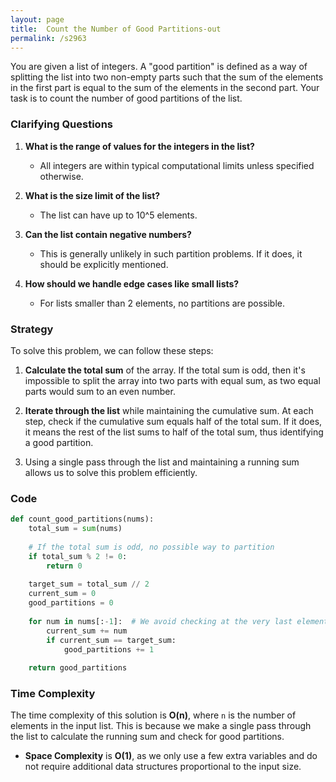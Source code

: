 ```yaml
---
layout: page
title:  Count the Number of Good Partitions-out
permalink: /s2963
---
```


You are given a list of integers. A "good partition" is defined as a way of splitting the list into two non-empty parts such that the sum of the elements in the first part is equal to the sum of the elements in the second part. Your task is to count the number of good partitions of the list.

### Clarifying Questions

1. **What is the range of values for the integers in the list?** 
   - All integers are within typical computational limits unless specified otherwise.

2. **What is the size limit of the list?**
   - The list can have up to 10^5 elements.

3. **Can the list contain negative numbers?**
   - This is generally unlikely in such partition problems. If it does, it should be explicitly mentioned.

4. **How should we handle edge cases like small lists?**
   - For lists smaller than 2 elements, no partitions are possible.

### Strategy

To solve this problem, we can follow these steps:

1. **Calculate the total sum** of the array. If the total sum is odd, then it's impossible to split the array into two parts with equal sum, as two equal parts would sum to an even number.

2. **Iterate through the list** while maintaining the cumulative sum. At each step, check if the cumulative sum equals half of the total sum. If it does, it means the rest of the list sums to half of the total sum, thus identifying a good partition.

3. Using a single pass through the list and maintaining a running sum allows us to solve this problem efficiently.

### Code

```python
def count_good_partitions(nums):
    total_sum = sum(nums)
    
    # If the total sum is odd, no possible way to partition
    if total_sum % 2 != 0:
        return 0
    
    target_sum = total_sum // 2
    current_sum = 0
    good_partitions = 0
    
    for num in nums[:-1]:  # We avoid checking at the very last element to ensure non-empty partitions
        current_sum += num
        if current_sum == target_sum:
            good_partitions += 1
    
    return good_partitions
```

### Time Complexity

The time complexity of this solution is **O(n)**, where `n` is the number of elements in the input list. This is because we make a single pass through the list to calculate the running sum and check for good partitions.

- **Space Complexity** is **O(1)**, as we only use a few extra variables and do not require additional data structures proportional to the input size.